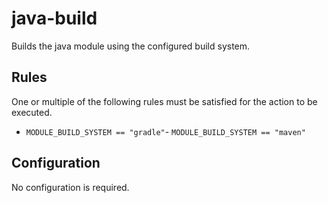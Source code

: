 # java-build

Builds the java module using the configured build system.


## Rules

One or multiple of the following rules must be satisfied for the action to be executed.

- `MODULE_BUILD_SYSTEM == "gradle"`- `MODULE_BUILD_SYSTEM == "maven"`

## Configuration


No configuration is required.
